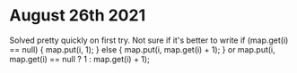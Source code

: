 # August 26th 2021
Solved pretty quickly on first try.
Not sure if it's better to write
if (map.get(i) == null) {
    map.put(i, 1);
} else {
    map.put(i, map.get(i) + 1);
}
or
map.put(i, map.get(i) == null ? 1 : map.get(i) + 1);